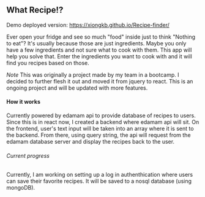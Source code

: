 ## What Recipe!?

Demo deployed version: https://xiongkb.github.io/Recipe-finder/

Ever open your fridge and see so much "food" inside just to think "Nothing to eat"? It's usually because those are just ingredients. Maybe you only have a few ingredients and not sure what to cook with them. This app will help you solve that. Enter the ingredients you want to cook with and it will find you recipes based on those.

*Note*
This was originally a project made by my team in a bootcamp. I decided to further flesh it out and moved it from jquery
to react. This is an ongoing project and will be updated with more features.

#### How it works
Currently powered by edamam api to provide database of recipes to users. Since this is in react now, I created a backend where edamam api will sit. On the frontend, user's text input will be taken into an array where it is sent to the backend. From there, using query string, the api will request from the edamam database server and display the recipes back to the user.

###### Current progress
Currently, I am working on setting up a log in authenthication where users can save their favorite recipes. It will be 
saved to a nosql database (using mongoDB).